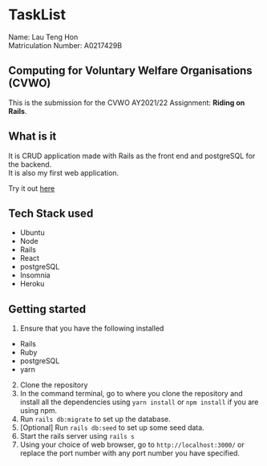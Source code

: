 # TaskList

Name: Lau Teng Hon <br>
Matriculation Number: A0217429B

## Computing for Voluntary Welfare Organisations (CVWO)

This is the submission for the CVWO AY2021/22 Assignment: **Riding on Rails**.

## What is it

It is CRUD application made with Rails as the front end and postgreSQL for the backend. <br>
It is also my first web application.

Try it out [here](https://task-list-th.herokuapp.com/?)

## Tech Stack used

- Ubuntu
- Node
- Rails 
- React
- postgreSQL
- Insomnia
- Heroku

## Getting started

1. Ensure that you have the following installed
- Rails
- Ruby
- postgreSQL
- yarn
2. Clone the repository
3. In the command terminal, go to where you clone the repository and install all the dependencies using `yarn install` or `npm install` if you are using npm.
4. Run `rails db:migrate` to set up the database.
5. [Optional] Run `rails db:seed` to set up some seed data.
6. Start the rails server using `rails s`
7. Using your choice of web browser, go to `http://localhost:3000/` or replace the port number with any port number you have specified.
